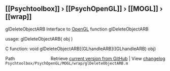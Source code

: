 ## [[Psychtoolbox]] &#8250; [[PsychOpenGL]] &#8250; [[MOGL]] &#8250; [[wrap]]

glDeleteObjectARB  Interface to [OpenGL](OpenGL) function glDeleteObjectARB  
  
usage:  glDeleteObjectARB( obj )  
  
C function:  void glDeleteObjectARB[(GLhandleARB]((GLhandleARB) obj)  




<div class="code_header" style="text-align:right;">
  <span style="float:left;">Path&nbsp;&nbsp;</span> <span class="counter">Retrieve <a href=
  "https://raw.github.com/Psychtoolbox-3/Psychtoolbox-3/beta/Psychtoolbox/PsychOpenGL/MOGL/wrap/glDeleteObjectARB.m">current version from GitHub</a> | View <a href=
  "https://github.com/Psychtoolbox-3/Psychtoolbox-3/commits/beta/Psychtoolbox/PsychOpenGL/MOGL/wrap/glDeleteObjectARB.m">changelog</a></span>
</div>
<div class="code">
  <code>Psychtoolbox/PsychOpenGL/MOGL/wrap/glDeleteObjectARB.m</code>
</div>


